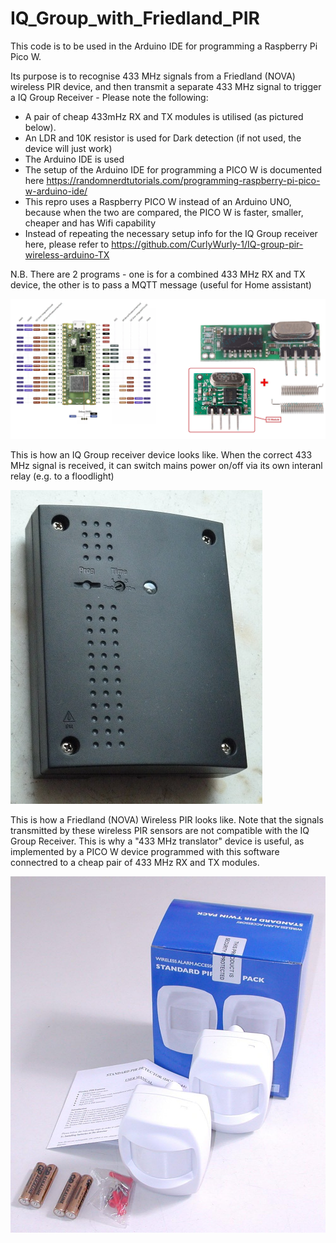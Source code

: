 # IQ_Group_with_Friedland_PIR
This code is to be used in the Arduino IDE for programming a Raspberry Pi Pico W. 

Its purpose is to recognise 433 MHz signals from a Friedland (NOVA) wireless PIR device, and then transmit a separate 433 MHz signal to trigger a IQ Group Receiver - Please note the following: 
 - A pair of cheap 433mHz RX and TX modules is utilised (as pictured below).
 - An LDR and 10K resistor is used for Dark detection (if not used, the device will just work)
 - The Arduino IDE is used
 - The setup of the Arduino IDE for programming a PICO W is documented here https://randomnerdtutorials.com/programming-raspberry-pi-pico-w-arduino-ide/
 - This repro uses a Raspberry PICO W instead of an Arduino UNO, because when the two are compared, the PICO W is faster, smaller, cheaper and has Wifi capability
 - Instead of repeating the necessary setup info for the IQ Group receiver here, please refer to https://github.com/CurlyWurly-1/IQ-group-pir-wireless-arduino-TX

N.B. There are 2 programs - one is for a combined 433 MHz RX and TX device, the other is to pass a MQTT message (useful for Home assistant)


<img src="images/ard.jpg" alt="Ard_tx"/>

This is how an IQ Group receiver device looks like. When the correct 433 MHz signal is received, it can switch mains power on/off via its own interanl relay (e.g. to a floodlight)

<img src="images/P1140936.jpg" alt="IQ Group 240V Mains controller"/>

This is how a Friedland (NOVA) Wireless PIR looks like. Note that the signals transmitted by these wireless PIR sensors are not compatible with the IQ Group Receiver. This is why a "433 MHz translator" device is useful, as implemented by a PICO W device programmed with this software connectred to a cheap pair of 433 MHz RX and TX modules. 

<img src="images/Friedland_PIR_and_box.jpg" alt="Friedland NOVA Wireless PIR sensor"/>

